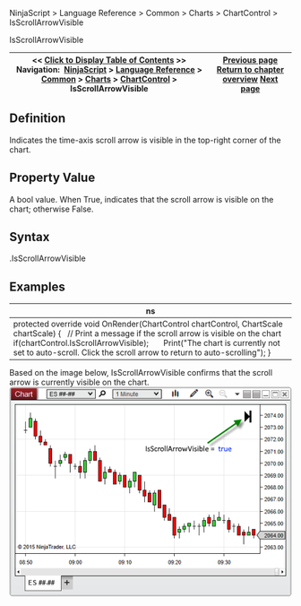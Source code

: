 ﻿
NinjaScript > Language Reference > Common > Charts > ChartControl > IsScrollArrowVisible

IsScrollArrowVisible

| << [Click to Display Table of Contents](isscrollarrowvisible.md) >> **Navigation:**     [NinjaScript](ninjascript-1.md) > [Language Reference](language_reference_wip-1.md) > [Common](common-1.md) > [Charts](chart-1.md) > [ChartControl](chartcontrol-1.md) > IsScrollArrowVisible | [Previous page](chartcontrol_indicators-1.md) [Return to chapter overview](chartcontrol-1.md) [Next page](isstayindrawmode-1.md) |
| --- | --- |
## Definition
Indicates the time-axis scroll arrow is visible in the top-right corner of the chart.
## 
## Property Value
A bool value. When True, indicates that the scroll arrow is visible on the chart; otherwise False.
## 
## Syntax
<ChartControl>.IsScrollArrowVisible
## 
## Examples

| ns |
| --- |
| protected override void OnRender(ChartControl chartControl, ChartScale chartScale) {    // Print a message if the scroll arrow is visible on the chart    if(chartControl.IsScrollArrowVisible);        Print("The chart is currently not set to auto-scroll. Click the scroll arrow to return to auto-scrolling"); } |

Based on the image below, IsScrollArrowVisible confirms that the scroll arrow is currently visible on the chart.
 
![ChartControl_IsScrollArrowVisible](chartcontrol_isscrollarrowvisible.png)

